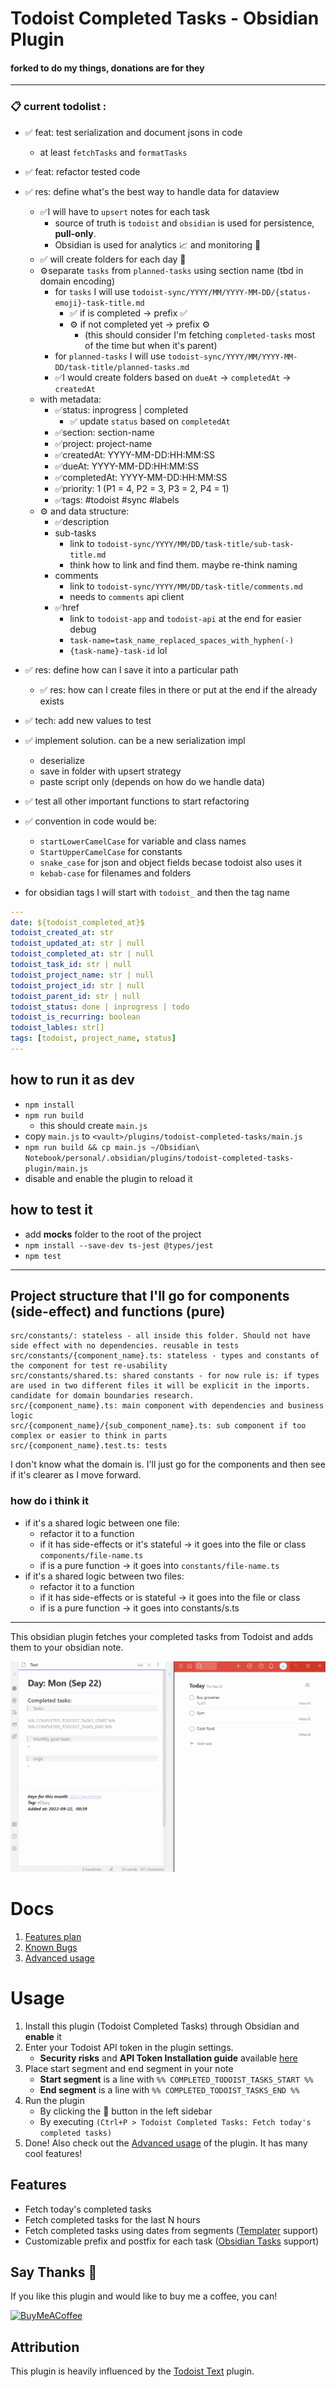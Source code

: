# Todoist Completed Tasks - Obsidian Plugin
#### forked to do my things, donations are for they

---

### 📋 current todolist :
- ✅ feat: test serialization and document jsons in code
    - at least `fetchTasks` and `formatTasks`
- ✅ feat: refactor tested code
- ✅ res: define what's the best way to handle data for dataview
    - ✅I will have to `upsert` notes for each task
		- source of truth is `todoist` and `obsidian` is used for persistence, **pull-only**. 
        - Obsidian is used for analytics 📈 and monitoring 👀
    - ✅ will create folders for each day 📅
    - ⚙separate `tasks` from `planned-tasks` using section name (tbd in domain encoding)
        - for `tasks` I will use `todoist-sync/YYYY/MM/YYYY-MM-DD/{status-emoji}-task-title.md`
            - ✅ if is completed -> prefix ✅
            - ⚙ if not completed yet -> prefix ⚙️ 
                - (this should consider I'm fetching `completed-tasks` most of the time but when it's parent)
        - for `planned-tasks` I will use `todoist-sync/YYYY/MM/YYYY-MM-DD/task-title/planned-tasks.md`
        - ✅I would create folders based on `dueAt` -> `completedAt` -> `createdAt` 
    - with metadata:
        - ✅status: inprogress | completed
            - ✅ update `status` based on `completedAt`
        - ✅section: section-name
        - ✅project: project-name
        - ✅createdAt: YYYY-MM-DD:HH:MM:SS
        - ✅dueAt: YYYY-MM-DD:HH:MM:SS
        - ✅completedAt: YYYY-MM-DD:HH:MM:SS
        - ✅priority: 1 (P1 = 4, P2 = 3, P3 = 2, P4 = 1)
        - ✅tags: #todoist #sync #labels
    - ⚙️ and data structure:
        - ✅description
        - sub-tasks
            - link to `todoist-sync/YYYY/MM/DD/task-title/sub-task-title.md`
            - think how to link and find them. maybe re-think naming
        - comments
            - link to `todoist-sync/YYYY/MM/DD/task-title/comments.md`
            - needs to `comments` api client
        - ✅href
            - link to `todoist-app` and `todoist-api` at the end for easier debug
            - `task-name=task_name_replaced_spaces_with_hyphen(-)`
			- `{task-name}-task-id` lol
- ✅ res: define how can I save it into a particular path
    - ✅ res: how can I create files in there or put at the end if the already exists
-  ✅ tech: add new values to test
-  ✅ implement solution. can be a new serialization impl
    - deserialize
    - save in folder with upsert strategy
    - paste script only (depends on how do we handle data) 
- ✅ test all other important functions to start refactoring
- ✅ convention in code would be: 
    - `startLowerCamelCase` for variable and class names
    - `StartUpperCamelCase` for constants
    - `snake_case` for json and object fields becase todoist also uses it
    - `kebab-case` for filenames and folders

- for obsidian tags I will start with `todoist_` and then the tag name
```yaml
---
date: ${todoist_completed_at}$
todoist_created_at: str
todoist_updated_at: str | null
todoist_completed_at: str | null
todoist_task_id: str | null
todoist_project_name: str | null
todoist_project_id: str | null
todoist_parent_id: str | null
todoist_status: done | inprogress | todo
todoist_is_recurring: boolean
todoist_lables: str[]
tags: [todoist, project_name, status]
---
```

## how to run it as dev
-  `npm install`
-  `npm run build`
    - this should create `main.js` 
- copy `main.js` to `<vault>/plugins/todoist-completed-tasks/main.js`
- `npm run build && cp main.js ~/Obsidian\ Notebook/personal/.obsidian/plugins/todoist-completed-tasks-plugin/main.js`
- disable and enable the plugin to reload it

## how to test it
- add __mocks__ folder to the root of the project
- `npm install --save-dev ts-jest @types/jest`
- `npm test`

---

## Project structure that I'll go for components (side-effect) and functions (pure)
```
src/constants/: stateless - all inside this folder. Should not have side effect with no dependencies. reusable in tests
src/constants/{component_name}.ts: stateless - types and constants of the component for test re-usability
src/constants/shared.ts: shared constants - for now rule is: if types are used in two different files it will be explicit in the imports. candidate for domain boundaries research. 
src/{component_name}.ts: main component with dependencies and business logic
src/{component_name}/{sub_component_name}.ts: sub component if too complex or easier to think in parts
src/{component_name}.test.ts: tests
```

I don't know what the domain is. I'll just go for the components and then see if it's clearer as I move forward.
### how do i think it
- if it's a shared logic between one file:
    - refactor it to a function
    - if it has side-effects or it's stateful -> it goes into the file or class `components/file-name.ts`
    - if is a pure function -> it goes into `constants/file-name.ts`
- if it's a shared logic between two files:
    - refactor it to a function
    - if it has side-effects or is stateful -> it goes into the file or class
    - if is a pure function -> it goes into constants/s.ts

---

This obsidian plugin fetches your completed tasks from Todoist and adds them to your obsidian note.

![demo](https://raw.githubusercontent.com/Ledaryy/obsidian-todoist-completed-tasks/master/static/gif/plugin_preview_v1.2.0.gif)

# Docs

1. [Features plan](https://github.com/Ledaryy/obsidian-todoist-completed-tasks/blob/master/docs/FEATURES.md)
2. [Known Bugs](https://github.com/Ledaryy/obsidian-todoist-completed-tasks/blob/master/docs/KNOWN_BUGS.md)
3. [Advanced usage](https://github.com/Ledaryy/obsidian-todoist-completed-tasks/blob/master/docs/ADVANCED.md)

# Usage

1. Install this plugin (Todoist Completed Tasks) through Obsidian and **enable** it
2. Enter your Todoist API token in the plugin settings.
    - **Security risks** and **API Token Installation guide** available [here](https://github.com/Ledaryy/obsidian-todoist-completed-tasks/blob/master/docs/API_KEY_INSTALLATION.md)
3. Place start segment and end segment in your note
    - **Start segment** is a line with `%% COMPLETED_TODOIST_TASKS_START %%`
    - **End segment** is a line with `%% COMPLETED_TODOIST_TASKS_END %%`
4. Run the plugin
    - By clicking the 🔄 button in the left sidebar
    - By executing `(Ctrl+P > Todoist Completed Tasks: Fetch today's completed tasks)`
5. Done! Also check out the [Advanced usage](https://github.com/Ledaryy/obsidian-todoist-completed-tasks/blob/master/docs/ADVANCED.md) of the plugin. It has many cool features!

## Features

-   Fetch today's completed tasks
-   Fetch completed tasks for the last N hours
-   Fetch completed tasks using dates from segments ([Templater](https://github.com/SilentVoid13/Templater) support)
-   Customizable prefix and postfix for each task ([Obsidian Tasks](https://github.com/obsidian-tasks-group/obsidian-tasks) support)

## Say Thanks 🙏

If you like this plugin and would like to buy me a coffee, you can!

[<img src="https://cdn.buymeacoffee.com/buttons/v2/default-violet.png" alt="BuyMeACoffee" width="100">](https://www.buymeacoffee.com/ledaryy)

## Attribution

This plugin is heavily influenced by the [Todoist Text](https://github.com/wesmoncrief/obsidian-todoist-text) plugin.
